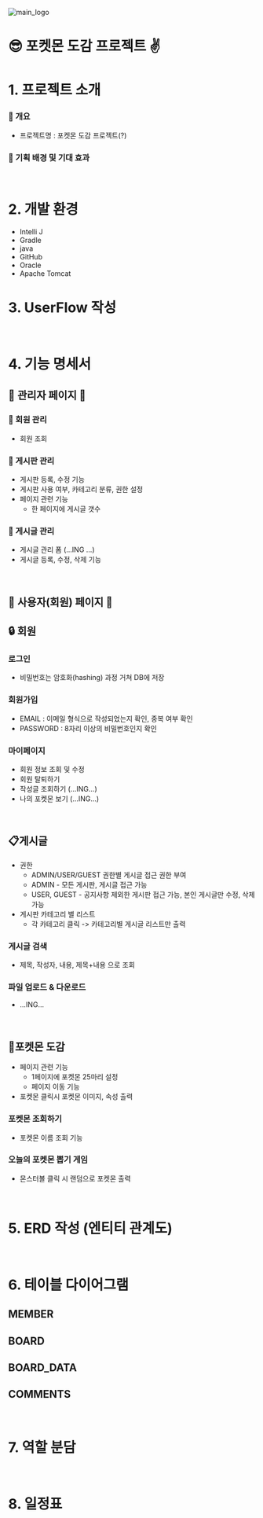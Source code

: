 ![main_logo](https://github.com/heyejiyang/PokemonBook_pj/assets/163953938/0d95ae0a-eec6-439e-83bc-0d3d37dff59a)
# 😎 포켓몬 도감 프로젝트 ✌
# 1. 프로젝트 소개
### 🔹 개요
- 프로젝트명 : 포켓몬 도감 프로젝트(?)
### 🔹 기획 배경 및 기대 효과
<BR>

# 2. 개발 환경
- Intelli J
- Gradle
- java
- GitHub
- Oracle
- Apache Tomcat
  <BR>

# 3. UserFlow 작성
<BR>

# 4. 기능 명세서
## 🔹 관리자 페이지 🔹
### 📌 회원 관리
- 회원 조회

### 📌 게시판 관리
- 게시판 등록, 수정 기능
- 게시판 사용 여부, 카테고리 분류, 권한 설정
- 페이지 관련 기능
  - 한 페이지에 게시글 갯수
    
    
### 📌 게시글 관리
- 게시글 관리 폼 (...ING ...)
- 게시글 등록, 수정, 삭제 기능

<BR>


## 🔹 사용자(회원) 페이지 🔹
##  🔒 회원
### 로그인
- 비밀번호는 암호화(hashing) 과정 거쳐 DB에 저장
### 회원가입
- EMAIL : 이메일 형식으로 작성되었는지 확인, 중복 여부 확인
- PASSWORD : 8자리 이상의 비밀번호인지 확인
### 마이페이지
- 회원 정보 조회 및 수정
- 회원 탈퇴하기
- 작성글 조회하기 (...ING...)
- 나의 포켓몬 보기 (...ING...)

<BR>

## 📋게시글
- 권한
    - ADMIN/USER/GUEST 권한별 게시글 접근 권한 부여
    - ADMIN - 모든 게시판, 게시글 접근 가능
    - USER, GUEST - 공지사항 제외한 게시판 접근 가능, 본인 게시글만 수정, 삭제 가능 
- 게시판 카테고리 별 리스트
  - 각 카테고리 클릭 -> 카테고리별 게시글 리스트만 출력
### 게시글 검색
- 제목, 작성자, 내용, 제목+내용 으로 조회

### 파일 업로드 & 다운로드
- ...ING...

<BR>

## 🚩포켓몬 도감
- 페이지 관련 기능
    - 1페이지에 포켓몬 25마리 설정
    - 페이지 이동 기능
- 포켓몬 클릭시 포켓몬 이미지, 속성 출력
### 포켓몬 조회하기
- 포켓몬 이름 조회 기능
### 오늘의 포켓몬 뽑기 게임
- 몬스터볼 클릭 시 랜덤으로 포켓몬 출력


<BR>

# 5. ERD 작성 (엔티티 관계도)

<BR>

# 6. 테이블 다이어그램
## MEMBER
## BOARD
## BOARD_DATA
## COMMENTS
<BR>

# 7. 역할 분담

<BR>

# 8. 일정표
